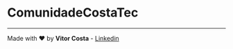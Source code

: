 # ComunidadeCostaTec

---

Made with :heart: by **Vitor Costa** - [Linkedin](https://www.linkedin.com/in/vitor-costa-10566b22a/)
